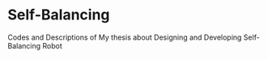 # Self-Balancing
Codes and Descriptions of My thesis about Designing and Developing Self-Balancing Robot 
